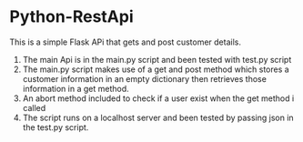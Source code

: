 # Python-RestApi
This is a simple Flask APi that gets and post customer details.
1. The main Api is in the main.py script and been tested with test.py script
2. The main.py script makes use  of a get and post method which stores a customer information
in an empty dictionary then retrieves those information in a get method.
3. An abort method included to check if a user exist when the get method i called
4. The script runs on a localhost server and been tested by passing json in the test.py script.
